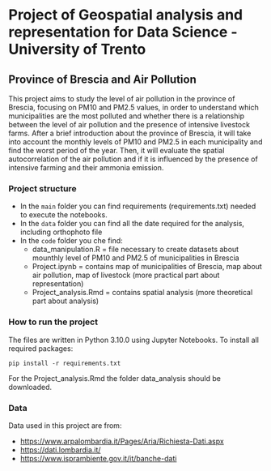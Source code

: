 # Project of Geospatial analysis and representation for Data Science - University of Trento

## Province of Brescia and Air Pollution
This project aims to study the level of air pollution in the province of Brescia, focusing on PM10 and PM2.5 values, in order to understand which municipalities are the most polluted and whether there is a relationship between the level of air pollution and the presence of intensive livestock farms. After a brief introduction about the province of Brescia, it will take into account the monthly levels of PM10 and PM2.5 in each municipality and find the worst period of the year. Then, it will evaluate the spatial autocorrelation of the air pollution and if it is influenced by the presence of intensive farming and their ammonia emission. 

### Project structure
- In the `main` folder you can find requirements (requirements.txt) needed to execute the notebooks.
- In the `data` folder you can find all the date required for the analysis, including orthophoto file
- In the  `code` folder you che find:
   * data_manipulation.R = file necessary to create datasets about mounthly level of PM10 and PM2.5 of municipalities in Brescia
   * Project.ipynb = contains map of municipalities of Brescia, map about air pollution, map of livestock (more practical part about representation)
   * Project_analysis.Rmd = contains spatial analysis (more theoretical part about analysis)

### How to run the project
The files are written in Python 3.10.0 using Jupyter Notebooks.
To install all required packages:
```
pip install -r requirements.txt
```

For the Project_analysis.Rmd the folder data_analysis should be downloaded.


### Data
Data used in this project are from:
- https://www.arpalombardia.it/Pages/Aria/Richiesta-Dati.aspx
- https://dati.lombardia.it/
- https://www.isprambiente.gov.it/it/banche-dati 

   


